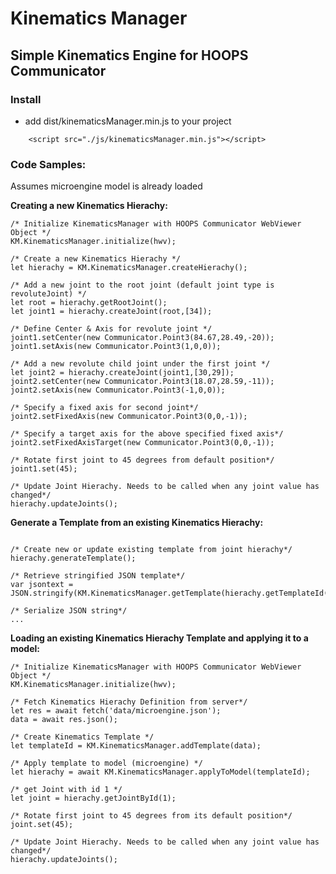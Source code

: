 # Kinematics Manager

## Simple Kinematics Engine for HOOPS Communicator


### Install
* add dist/kinematicsManager.min.js to your project
```
    <script src="./js/kinematicsManager.min.js"></script>
```

### Code Samples:

Assumes microengine model is already loaded


**Creating a new Kinematics Hierachy:**

```
/* Initialize KinematicsManager with HOOPS Communicator WebViewer Object */
KM.KinematicsManager.initialize(hwv);   

/* Create a new Kinematics Hierachy */
let hierachy = KM.KinematicsManager.createHierachy();

/* Add a new joint to the root joint (default joint type is revoluteJoint) */
let root = hierachy.getRootJoint();
let joint1 = hierachy.createJoint(root,[34]);                 

/* Define Center & Axis for revolute joint */
joint1.setCenter(new Communicator.Point3(84.67,28.49,-20));
joint1.setAxis(new Communicator.Point3(1,0,0));

/* Add a new revolute child joint under the first joint */
let joint2 = hierachy.createJoint(joint1,[30,29]);                 
joint2.setCenter(new Communicator.Point3(18.07,28.59,-11));
joint2.setAxis(new Communicator.Point3(-1,0,0));

/* Specify a fixed axis for second joint*/
joint2.setFixedAxis(new Communicator.Point3(0,0,-1));

/* Specify a target axis for the above specified fixed axis*/
joint2.setFixedAxisTarget(new Communicator.Point3(0,0,-1));

/* Rotate first joint to 45 degrees from default position*/
joint1.set(45);

/* Update Joint Hierachy. Needs to be called when any joint value has changed*/
hierachy.updateJoints();   
```



**Generate a Template from an existing Kinematics Hierachy:**

```

/* Create new or update existing template from joint hierachy*/
hierachy.generateTemplate();

/* Retrieve stringified JSON template*/
var jsontext = JSON.stringify(KM.KinematicsManager.getTemplate(hierachy.getTemplateId()));

/* Serialize JSON string*/
...

```                


**Loading an existing Kinematics Hierachy Template and applying it to a model:**

```
/* Initialize KinematicsManager with HOOPS Communicator WebViewer Object */
KM.KinematicsManager.initialize(hwv);   

/* Fetch Kinematics Hierachy Definition from server*/
let res = await fetch('data/microengine.json');
data = await res.json();

/* Create Kinematics Template */
let templateId = KM.KinematicsManager.addTemplate(data);

/* Apply template to model (microengine) */
let hierachy = await KM.KinematicsManager.applyToModel(templateId);

/* get Joint with id 1 */
let joint = hierachy.getJointById(1);

/* Rotate first joint to 45 degrees from its default position*/
joint.set(45);  

/* Update Joint Hierachy. Needs to be called when any joint value has changed*/
hierachy.updateJoints();
```                